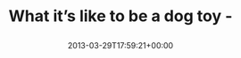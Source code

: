 ---
retweeted: false
source: <a href="http://tapbots.com/tweetbot" rel="nofollow">Tweetbot for iOS</a>
entities:
  hashtags: []
  symbols: []
  user_mentions: []
  urls:
  - url: http://t.co/lLmaNByoDj
    expanded_url: http://vimeo.com/40497251
    display_url: vimeo.com/40497251
    indices:
    - '33'
    - '55'
display_text_range:
- '0'
- '55'
favorite_count: '0'
id_str: '317697500356177922'
truncated: false
retweet_count: '0'
id: '317697500356177922'
possibly_sensitive: false
created_at: Fri Mar 29 17:59:21 +0000 2013
favorited: false
full_text: What it’s like to be a dog toy -
lang: en
quote_url: http://vimeo.com/40497251
tags:
- pesos/twitter
date: '2013-03-29T17:59:21+00:00'
src: https://twitter.com/bascht/status/317697500356177922
original_url: https://twitter.com/bascht/status/317697500356177922
type: twitter_tweet
text: What it’s like to be a dog toy -
title: 'What it’s like to be a dog toy -

  '

---